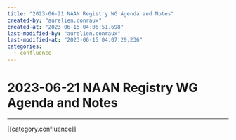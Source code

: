 ```yaml
---
title: "2023-06-21 NAAN Registry WG Agenda and Notes"
created-by: "aurelien.conraux"
created-at: "2023-06-15 04:06:51.698"
last-modified-by: "aurelien.conraux"
last-modified-at: "2023-06-15 04:07:29.236"
categories:
  - confluence
---
```


# 2023-06-21 NAAN Registry WG Agenda and Notes


---

[[category.confluence]]
